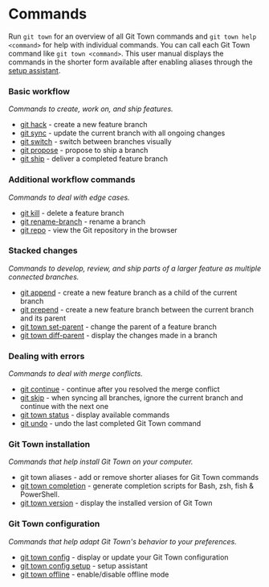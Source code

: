 # Commands

Run `git town` for an overview of all Git Town commands and
`git town help <command>` for help with individual commands. You can call each
Git Town command like `git town <command>`. This user manual displays the
commands in the shorter form available after enabling aliases through the
[setup assistant](commands/config-setup.md).

### Basic workflow

_Commands to create, work on, and ship features._

- [git hack](commands/hack.md) - create a new feature branch
- [git sync](commands/sync.md) - update the current branch with all ongoing
  changes
- [git switch](commands/switch.md) - switch between branches visually
- [git propose](commands/propose.md) - propose to ship a branch
- [git ship](commands/ship.md) - deliver a completed feature branch

### Additional workflow commands

_Commands to deal with edge cases._

- [git kill](commands/kill.md) - delete a feature branch
- [git rename-branch](commands/rename-branch.md) - rename a branch
- [git repo](commands/repo.md) - view the Git repository in the browser

### Stacked changes

_Commands to develop, review, and ship parts of a larger feature as multiple
connected branches._

- [git append](commands/append.md) - create a new feature branch as a child of
  the current branch
- [git prepend](commands/prepend.md) - create a new feature branch between the
  current branch and its parent
- [git town set-parent](commands/set-parent.md) - change the parent of a feature
  branch
- [git town diff-parent](commands/diff-parent.md) - display the changes made in
  a branch

### Dealing with errors

_Commands to deal with merge conflicts._

- [git continue](commands/continue.md) - continue after you resolved the merge
  conflict
- [git skip](commands/skip.md) - when syncing all branches, ignore the current
  branch and continue with the next one
- [git town status](commands/status.md) - display available commands
- [git undo](commands/undo.md) - undo the last completed Git Town command

### Git Town installation

_Commands that help install Git Town on your computer._

- git town aliases - add or remove shorter aliases for Git Town commands
- [git town completion](commands/completions.md) - generate completion scripts
  for Bash, zsh, fish & PowerShell.
- [git town version](commands/version.md) - display the installed version of Git
  Town

### Git Town configuration

_Commands that help adapt Git Town's behavior to your preferences._

- [git town config](commands/config.md) - display or update your Git Town
  configuration
- [git town config setup](commands/config-setup.md) - setup assistant
- [git town offline](commands/offline.md) - enable/disable offline mode
